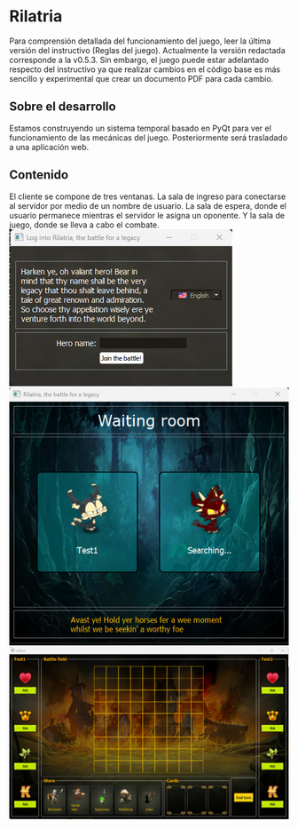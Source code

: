 # Rilatria
Para comprensión detallada del funcionamiento del juego, leer la última versión del instructivo (Reglas del juego). Actualmente la versión redactada corresponde a la v0.5.3. Sin embargo, el juego puede estar adelantado respecto del instructivo ya que realizar cambios en el código base es más sencillo y experimental que crear un documento PDF para cada cambio.

## Sobre el desarrollo
Estamos construyendo un sistema temporal basado en PyQt para ver el funcionamiento de las mecánicas del juego. Posteriormente será trasladado a una aplicación web.

## Contenido
El cliente se compone de tres ventanas. La sala de ingreso para conectarse al servidor por medio de un nombre de usuario. La sala de espera, donde el usuario permanece mientras el servidor le asigna un oponente. Y la sala de juego, donde se lleva a cabo el combate.
![](Others/captura_ventana_login.png "Sala de ingreso")
![](Others/captura_ventana_espera.png "Sala de espera")
![](Others/captura_ventana_juego.png "Sala de juego")